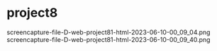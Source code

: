 # project8
screencapture-file-D-web-project81-html-2023-06-10-00_09_04.png
screencapture-file-D-web-project81-html-2023-06-10-00_09_40.png
